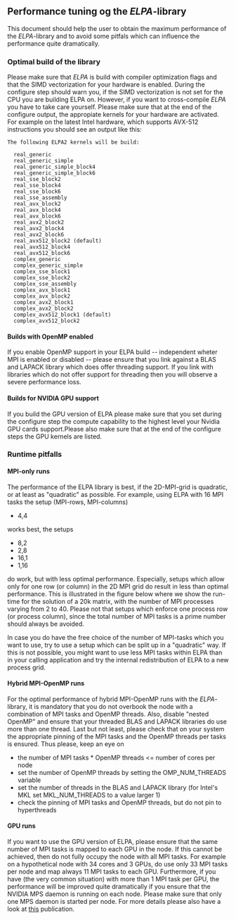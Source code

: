 ## Performance tuning og the *ELPA*-library ##

This document should help the user to obtain the maximum performance of the *ELPA*-library and to avoid some pitfals which can influence the performance quite dramatically.

### Optimal build of the library ###
Please make sure that *ELPA* is build with compiler optimization flags and that the SIMD vectorization for your hardware is enabled. During the configure step should warn you, if the SIMD vectorization is not set for the CPU you are building ELPA on. However, if you want to cross-compile *ELPA* you have to take care yourself. Please make sure that at the end of the configure output, the appropiate kernels for your hardware are activated. For example on the latest Intel hardware, which supports AVX-512 instructions you should see an output like this:

```Fortran
The following ELPA2 kernels will be build:

  real_generic
  real_generic_simple
  real_generic_simple_block4
  real_generic_simple_block6
  real_sse_block2
  real_sse_block4
  real_sse_block6
  real_sse_assembly
  real_avx_block2
  real_avx_block4
  real_avx_block6
  real_avx2_block2
  real_avx2_block4
  real_avx2_block6
  real_avx512_block2 (default)
  real_avx512_block4
  real_avx512_block6
  complex_generic
  complex_generic_simple
  complex_sse_block1
  complex_sse_block2
  complex_sse_assembly
  complex_avx_block1
  complex_avx_block2
  complex_avx2_block1
  complex_avx2_block2
  complex_avx512_block1 (default)
  complex_avx512_block2
```
#### Builds with OpenMP enabled ####
If you enable OpenMP support in your ELPA build -- independent wheter MPI is enabled or disabled -- please ensure that you link against a BLAS and LAPACK library which does offer threading support. If you link with libraries which do not offer support for threading then you will observe a severe performance loss.

#### Builds for NVIDIA GPU support ####
If you build the GPU version of ELPA please make sure that you set during the configure step the compute capability to the highest level your Nvidia GPU cards support.Please also make sure that at the end of the configure steps the GPU kernels are listed.

### Runtime pitfalls ###

#### MPI-only runs ####
The performance of the ELPA library is best, if the 2D-MPI-grid is quadratic, or at least as "quadratic" as possible. For example, using ELPA with 16 MPI tasks the setup (MPI-rows, MPI-columns)

- 4,4

works best, the setups

- 8,2
- 2,8
- 16,1
- 1,16

do work, but with less optimal performance. Especially, setups which allow only for one row (or column) in the 2D MPI grid do result in less than optimal performance.
This is illustrated in the figure below where we show the run-time for the solution of a 20k matrix, with the number of MPI processes varying from 2 to 40. Please not that setups which enforce one process row (or process column), since the total number of MPI tasks is a prime number should always be avoided.

In case you do have the free choice of the number of MPI-tasks which you want to use, try to use a setup which can be split up in a "quadratic" way. If this is not possible, you might want to use less MPI tasks within ELPA than in your calling application and try the internal redistribution of ELPA to a new process grid.

#### Hybrid MPI-OpenMP runs ####
For the optimal performance of hybrid MPI-OpenMP runs with the  *ELPA*-library, it is mandatory that you do not overbook the node with a combination of MPI tasks and OpenMP threads. Also, disable "nested OpenMP" and ensure that your threaded BLAS and LAPACK libraries do use more than one thread. Last but not least, please check that on your system the appropriate pinning of the MPI tasks and the OpenMP threads per tasks is ensured. Thus please, keep an eye on
- the number of MPI tasks * OpenMP threads <= number of cores per node
- set the number of OpenMP threads by setting the OMP_NUM_THREADS variable
- set the number of threads in the BLAS and LAPACK library (for Intel's MKL set MKL_NUM_THREADS to a value larger 1)
- check the pinning of MPI tasks and OpenMP threads, but do not pin to hyperthreads


#### GPU runs ####
If you want to use the GPU version of ELPA, please ensure that the same number of MPI tasks is mapped to each GPU in the node. If this cannot be achieved, then do not fully occupy the node with all MPI tasks. For example on a hypothetical node with 34 cores and 3 GPUs, do use only 33 MPI tasks per node and map always 11 MPI tasks to each GPU. Furthermore, if you have (the very common situation) with more than 1 MPI task per GPU, the performance will be improved quite dramatically if you ensure that the NVIDIA MPS daemon is running on each node. Please make sure that only one MPS daemon is started per node. For more details please also have a look at [this](https://www.sciencedirect.com/science/article/abs/pii/S0010465520304021) publication.


